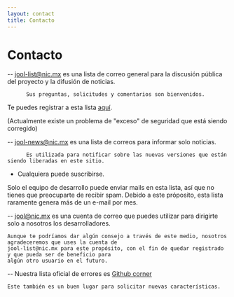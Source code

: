 ```yaml
---
layout: contact
title: Contacto
---
```


# Contacto

-- jool-list@nic.mx es una lista de correo general para la discusión pública del proyecto y la difusión de noticias. 
 
          Sus preguntas, solicitudes y comentarios son bienvenidos.
  
  Te puedes registrar a esta lista [aquí](https://mail-lists.nic.mx/listas/listinfo/jool-list).

   (Actualmente existe un problema de "exceso" de seguridad que está siendo corregido)

-- jool-news@nic.mx es una lista de correos para informar solo noticias.

          Es utilizada para notificar sobre las nuevas versiones que están siendo liberadas en este sitio. 
  
* Cualquiera puede suscribirse.

Solo el equipo de desarrollo puede enviar mails en esta lista, así que no tienes que preocuparte de recibir spam. 
Debido a este próposito, esta lista raramente genera más de un e-mail por mes.


-- [jool@nic.mx](mailto:jool@nic.mx) es una cuenta de correo que puedes utilizar para dirigirte 
                                     solo a nosotros los desarrolladores.
    
    Aunque te podríamos dar algún consejo a través de este medio, nosotros agradeceremos que uses la cuenta de
    jool-list@nic.mx para este propósito, con el fin de quedar registrado y que pueda ser de beneficio para 
    algún otro usuario en el futuro.
  
  
-- Nuestra lista oficial de errores es [Github corner](https://github.com/NICMx/NAT64/issues)

    Este también es un buen lugar para solicitar nuevas características.
